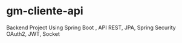 # gm-cliente-api
Backend Project Using Spring Boot , API REST, JPA, Spring Security OAuth2, JWT, Socket
